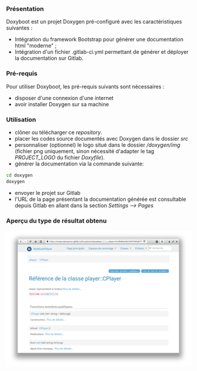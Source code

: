 ### Présentation

Doxyboot est un projet Doxygen pré-configuré avec les caractéristiques suivantes :
- Intégration du framework Bootstrap pour générer une documentation html "moderne" ;
- Intégration d'un fichier .gitlab-ci.yml permettant de générer et déployer la documentation sur Gitlab.

### Pré-requis
Pour utiliser Doxyboot, les pré-requis suivants sont nécessaires :
- disposer d'une connexion d'une internet
- avoir installer Doxygen sur sa machine

### Utilisation
- clôner ou télécharger ce *repository*.
- placer les codes source documentés avec Doxygen dans le dossier *src*
- personnaliser (optionnel) le logo situé dans le dossier */doxygen/img* (fichier png uniquement, sinon nécessité d'adapter le tag *PROJECT_LOGO* du fichier *Doxyfile*).
- générer la documentation via la commande suivante:
``` bash
cd doxygen
doxygen
```
- envoyer le projet sur Gitlab
- l'URL de la page présentant la documentation générée est consultable depuis Gitlab en allant dans la section *Settings --> Pages*


### Aperçu du type de résultat obtenu

![Aperçu du résultat obtenu](screenshot.png)


